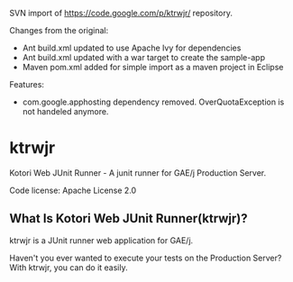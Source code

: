 SVN import of https://code.google.com/p/ktrwjr/ repository.

Changes from the original:
- Ant build.xml updated to use Apache Ivy for dependencies
- Ant build.xml updated with a war target to create the sample-app
- Maven pom.xml added for simple import as a maven project in Eclipse

Features:
- com.google.apphosting dependency removed. OverQuotaException is not handeled anymore.


ktrwjr
======
Kotori Web JUnit Runner - A junit runner for GAE/j Production Server.

Code license: Apache License 2.0

What Is Kotori Web JUnit Runner(ktrwjr)?
----------------------------------------
ktrwjr is a JUnit runner web application for GAE/j.

Haven't you ever wanted to execute your tests on the Production Server?
With ktrwjr, you can do it easily.
